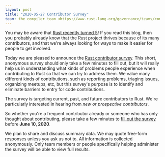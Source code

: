 ```yaml
---
layout: post
title: "2020-05-27 Contributor Survey"
team: the compiler team <https://www.rust-lang.org/governance/teams/compiler>
---
```


You may be aware that [Rust recently turned 5][five]! If you read this blog,
then you probably already know that the Rust project thrives because of its
many contributors, and that we're always looking for ways to make it easier for
people to get involved.

[five]: https://blog.rust-lang.org/2020/05/15/five-years-of-rust.html

Today we are pleased to announce the [Rust contributor survey][survey]. This
short, anonymous survey should only take a few minutes to fill out, but it will
really help us in understanding what kinds of problems people experience when
contributing to Rust so that we can try to address them. We value many
different kinds of contributions, such as reporting problems, triaging issues,
organizing meetups, etc, but this survey's purpose is to identify and eliminate
barriers to entry for code contributions.

The survey is targeting current, past, and future contributors to Rust. We're
particularly interested in hearing from *new or prospective contributors*.

So whether you're a frequent contributor already or someone who has only
thought about contributing, please take a few minutes to [fill out the
survey][survey] before **June 10, 2020**.

[survey]: https://forms.gle/G1jKM1ppGunft6j29

We plan to share and discuss summary data. We may quote free-form responses
unless you ask us not to. All information is collected anonymously. Only team
members or people specifically helping administer the survey will be able to
view full results.
